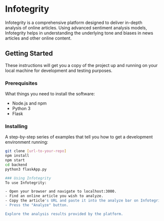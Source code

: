 # Infotegrity

Infotegrity is a comprehensive platform designed to deliver in-depth analysis of online articles. Using advanced sentiment analysis models, Infotegrity helps in understanding the underlying tone and biases in news articles and other online content.

## Getting Started

These instructions will get you a copy of the project up and running on your local machine for development and testing purposes.

### Prerequisites

What things you need to install the software:

- Node.js and npm
- Python 3
- Flask

### Installing

A step-by-step series of examples that tell you how to get a development environment running:

   ```bash
   git clone [url-to-your-repo]
   npm install
   npm start
   cd backend
   python3 flaskApp.py

### Using Infotegrity
To use Infotegrity:

- Open your browser and navigate to localhost:3000.
- Find an online article you wish to analyze.
- Copy the article's URL and paste it into the analyze bar on Infotegrity.
- Press the "Analyze" button.

Explore the analysis results provided by the platform.
